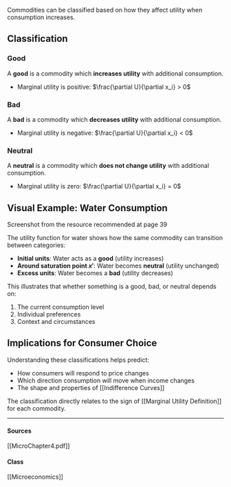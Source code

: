 Commodities can be classified based on how they affect utility when consumption increases.

## Classification

### Good
A **good** is a commodity which **increases utility** with additional consumption.
- Marginal utility is positive: $\frac{\partial U}{\partial x_i} > 0$

### Bad  
A **bad** is a commodity which **decreases utility** with additional consumption.
- Marginal utility is negative: $\frac{\partial U}{\partial x_i} < 0$

### Neutral
A **neutral** is a commodity which **does not change utility** with additional consumption.
- Marginal utility is zero: $\frac{\partial U}{\partial x_i} = 0$

## Visual Example: Water Consumption

Screenshot from the resource recommended at page 39

The utility function for water shows how the same commodity can transition between categories:

- **Initial units**: Water acts as a **good** (utility increases)
- **Around saturation point $x'$**: Water becomes **neutral** (utility unchanged) 
- **Excess units**: Water becomes a **bad** (utility decreases)

This illustrates that whether something is a good, bad, or neutral depends on:
1. The current consumption level
2. Individual preferences  
3. Context and circumstances

## Implications for Consumer Choice

Understanding these classifications helps predict:
- How consumers will respond to price changes
- Which direction consumption will move when income changes
- The shape and properties of [[Indifference Curves]]

The classification directly relates to the sign of [[Marginal Utility Definition]] for each commodity.

---
#### Sources
[[MicroChapter4.pdf]]
#### Class
[[Microeconomics]]